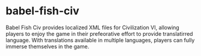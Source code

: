 # babel-fish-civ
Babel Fish Civ provides localized XML files for Civilization VI, allowing players to enjoy the game in their prefeorative effort to provide translatirred language. With translations available in multiple languages, players can fully immerse themselves in the game. 
